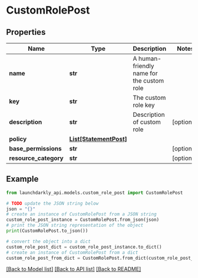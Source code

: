# CustomRolePost


## Properties

Name | Type | Description | Notes
------------ | ------------- | ------------- | -------------
**name** | **str** | A human-friendly name for the custom role | 
**key** | **str** | The custom role key | 
**description** | **str** | Description of custom role | [optional] 
**policy** | [**List[StatementPost]**](StatementPost.md) |  | 
**base_permissions** | **str** |  | [optional] 
**resource_category** | **str** |  | [optional] 

## Example

```python
from launchdarkly_api.models.custom_role_post import CustomRolePost

# TODO update the JSON string below
json = "{}"
# create an instance of CustomRolePost from a JSON string
custom_role_post_instance = CustomRolePost.from_json(json)
# print the JSON string representation of the object
print(CustomRolePost.to_json())

# convert the object into a dict
custom_role_post_dict = custom_role_post_instance.to_dict()
# create an instance of CustomRolePost from a dict
custom_role_post_from_dict = CustomRolePost.from_dict(custom_role_post_dict)
```
[[Back to Model list]](../README.md#documentation-for-models) [[Back to API list]](../README.md#documentation-for-api-endpoints) [[Back to README]](../README.md)


